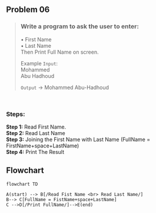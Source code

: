 ﻿## Problem 06

>### Write a program to ask the user to enter:
>• First Name					<br>
>• Last Name					<br>
>Then Print Full Name on screen.<br>
>
>Example `Input`:					<br>
>Mohammed						<br>
>Abu Hadhoud					<br>
>
>`Output` →	Mohammed Abu-Hadhoud	

<br>

### Steps:
**Step 1:** Read First Name.	<br>
**Step 2:**	Read Last Name<br>
**Step 3:** Joining the First Name with Last Name (FullName = FirstName+space+LastName)	<br>
**Step 4:**	Print The Result<br>

## Flowchart

```mermaid
flowchart TD

A(start) --> B[/Read Fist Name <br> Read Last Name/]
B--> C[FullName = FistName+space+LastName]
C -->D[/Print FullName/]-->E(end)


```